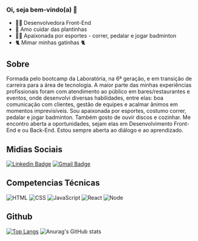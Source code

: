 ### Oi, seja bem-vindo(a) &#127803;

- 👩‍🎓 Desenvolvedora Front-End
- 🌿 Amo cuidar das plantinhas
- 🏃‍♀️ Apaixonada por esportes - correr, pedalar e jogar badminton 
- 🐈 Mimar minhas gatinhas 🐈



## Sobre


Formada pelo bootcamp da Laboratória, na 6ª geração, e em transição de carreira para a área de tecnologia.
A maior parte das minhas experiências profissionais foram com atendimento ao público em bares/restaurantes e eventos, onde desenvolvi diversas habilidades, entre elas: boa comunicação com clientes, gestão de equipes e acalmar ânimos em momentos imprevisíveis.
Sou apaixonada por esportes, costumo correr, pedalar e jogar badminton. Também gosto de ouvir discos e cozinhar.
Me encontro aberta a oportunidades, sejam elas em Desenvolvimento Front-End e ou Back-End. Estou sempre aberta ao diálogo e ao aprendizado.


## Midias Sociais

[![Linkedin Badge](https://ik.imagekit.io/ThalitaNeves95/1727490_linkedin_social_media_job_network_icon__2__UgqTD_eje.png?updatedAt=1629484874968=https://www.linkedin.com/in/thalitanevesdesouza/)](https://www.linkedin.com/in/thalitanevesdesouza/)     [![Gmail Badge](https://ik.imagekit.io/ThalitaNeves95/1873613_contact_email_message_letter_media_icon_9tM9UYXvZ.png?updatedAt=1629484622075&link=mailto:thalita.neves24@)](mailto:thalita.neves24@gmail.com)



## Competencias Técnicas
![HTML](https://ik.imagekit.io/ThalitaNeves95/html_-Agtkrj-0.png?updatedAt=1629486797625)
![CSS](https://ik.imagekit.io/ThalitaNeves95/css_1jHkLSNX6.png?updatedAt=1629486797935)
![JavaScript](https://ik.imagekit.io/ThalitaNeves95/js_eUSE75APNJp3.png?updatedAt=1629486797451)
![React](https://ik.imagekit.io/ThalitaNeves95/react_PNIGht3Vl.png?updatedAt=1629486797445)
![Node](https://ik.imagekit.io/ThalitaNeves95/node_t-OsiZgdI.png?updatedAt=1629486797453)



## Github

[![Top Langs](https://github-readme-stats.vercel.app/api/top-langs/?username=ThalitaNeves95&theme=react&show_icons=true)](https://github.com/ThalitaNeves95) ![Anurag's GitHub stats](https://github-readme-stats.vercel.app/api?username=ThalitaNeves95&theme=react&show_icons=true)


